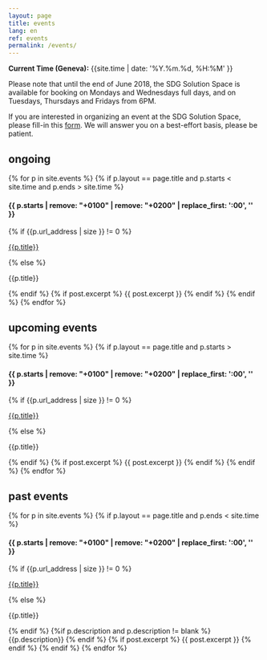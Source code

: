 ```yaml
---
layout: page
title: events
lang: en
ref: events
permalink: /events/
---
```


**Current Time (Geneva):** {{site.time | date: '%Y.%m.%d, %H:%M' }}

Please note that until the end of June 2018, the SDG Solution Space is available for booking on Mondays and Wednesdays full days, and on Tuesdays, Thursdays and Fridays from 6PM. 

If you are interested in organizing an event at the SDG Solution Space, please fill-in this [form](https://docs.google.com/forms/d/e/1FAIpQLScQVAmSmWTn9zzS5PFLq-tqiIK6JpdDYKAx_dD3zHlU-6Ec5g/viewform?usp=sf_link).
We will answer you on a best-effort basis, please be patient.

## ongoing

{% for p in site.events %}
  {% if p.layout == page.title and p.starts < site.time and p.ends > site.time %}
<p><h4>{{ p.starts | remove: "+0100" | remove: "+0200" | replace_first: ':00', '' }}</h4></p>
	{% if {{p.url_address | size }} != 0  %}
<p><a href="{{p.url_address}}">{{p.title}}</a></p>
	{% else %}
<p>{{p.title}}</p>
	{% endif %}
    {% if post.excerpt %}
        {{ post.excerpt }}
    {% endif %}
  {% endif %}
{% endfor %}



## upcoming events

{% for p in site.events %}
  {% if p.layout == page.title and p.starts > site.time %}
<p><h4>{{ p.starts | remove: "+0100" | remove: "+0200" | replace_first: ':00', '' }}</h4></p>
	{% if {{p.url_address | size }} != 0  %}
<p><a href="{{p.url_address}}">{{p.title}}</a></p>
	{% else %}
<p>{{p.title}}</p>
	{% endif %}
      {% if post.excerpt %}
          {{ post.excerpt }}
      {% endif %}
    {% endif %}
{% endfor %}


## past events

{% for p in site.events %}
  {% if p.layout == page.title and p.ends < site.time %}
<p><h4>{{ p.starts | remove: "+0100" | remove: "+0200" | replace_first: ':00', '' }}</h4></p>
	{% if {{p.url_address | size }} != 0  %}
<p><a href="{{p.url_address}}">{{p.title}}</a></p>
	{% else %}
<p>{{p.title}}</p>
	{% endif %}
	{%if p.description and p.description != blank %}{{p.description}}
	{% endif %}
    {% if post.excerpt %}
        {{ post.excerpt }}
    {% endif %}
  {% endif %}
{% endfor %}
